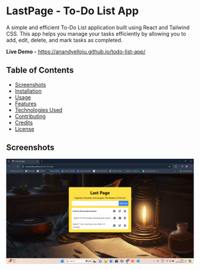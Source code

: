 # LastPage - To-Do List App

A simple and efficient To-Do List application built using React and Tailwind CSS. This app helps you manage your tasks efficiently by allowing you to add, edit, delete, and mark tasks as completed.

**Live Demo -** https://anandyelloju.github.io/todo-list-app/

## Table of Contents

- [Screenshots](#screenshots)
- [Installation](#installation)
- [Usage](#usage)
- [Features](#features)
- [Technologies Used](#technologies-used)
- [Contributing](#contributing)
- [Credits](#credits)
- [License](#license)

## Screenshots

![LastPage UI](ui.png)
<!--
## Installation

1. Clone the repository:
    ```bash
    git clone https://github.com/anandyelloju/todo-list-app.git
    ```
2. Navigate to the project directory:
    ```bash
    cd todo-list-app
    ```
3. Install the dependencies:
    ```bash
    npm install
    ```
4. Start the development server:
    ```bash
    npm run dev
    ```

## Usage

1. Open the app in your browser. By default, it should be running at `http://localhost:5173`.
2. Add new tasks using the input field and 'Add' button.
3. Mark tasks as completed by clicking on them.
4. Edit or delete tasks using the respective buttons next to each task.

## Features

- Add new tasks
- Edit existing tasks
- Delete tasks
- Mark tasks as completed
- Responsive design

## Technologies Used

- React
- Tailwind CSS
- Vite
- JavaScript
- HTML
- CSS

[![My Skills](https://skillicons.dev/icons?i=react,tailwindcss,vite,,javascript,html,css,github)](https://skillicons.dev)

## Contributing

Contributions are always welcome! - If you have suggestions or improvements.

## Credits

- [Anand Yelloju](https://github.com/anandyelloju) - Project Creator

## License

This project is licensed under the [MIT License](https://choosealicense.com/licenses/mit/) - see the [LICENSE](https://github.com/anandyelloju/my-portfolio/blob/main/LICENSE) file for details.
-->
